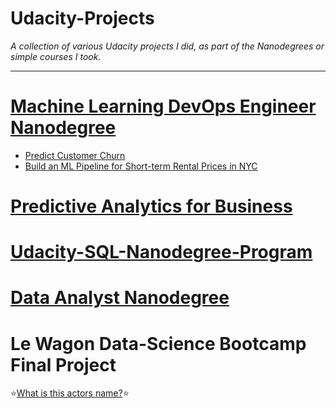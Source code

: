 # **Udacity-Projects**

*A collection of various Udacity projects I did, as part of the Nanodegrees or simple courses I took.*

-----------------------------------------

# [Machine Learning DevOps Engineer Nanodegree](https://www.udacity.com/course/machine-learning-dev-ops-engineer-nanodegree--nd0821)

- [Predict Customer Churn](https://github.com/AntoniosFl/Udacity-Projects/tree/main/predict-customer-churn)
- [Build an ML Pipeline for Short-term Rental Prices in NYC]()

# [Predictive Analytics for Business](https://www.udacity.com/course/predictive-analytics-for-business-nanodegree--nd008t)

# [Udacity-SQL-Nanodegree-Program](https://www.udacity.com/course/learn-sql--nd072)

# [Data Analyst Nanodegree](https://www.udacity.com/course/data-analyst-nanodegree--nd002)


# **Le Wagon Data-Science Bootcamp Final Project**

⭐[What is this actors name?](https://github.com/flameryx/wth_actors_name):star:

